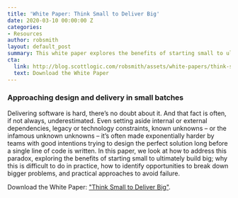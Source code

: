 ```yaml
---
title: 'White Paper: Think Small to Deliver Big'
date: 2020-03-10 00:00:00 Z
categories:
- Resources
author: robsmith
layout: default_post
summary: This white paper explores the benefits of starting small to ultimately build big, why this is difficult to do in practice, how to identify opportunities to break down bigger problems, and practical approaches to avoid failure.
cta:
  link: http://blog.scottlogic.com/robsmith/assets/white-papers/think-small-to-deliver-big.pdf
  text: Download the White Paper
---
```


### Approaching design and delivery in small batches
Delivering software is hard, there’s no doubt about it. And that fact is often, if not always, underestimated. Even setting aside internal or external dependencies, legacy or technology constraints, known unknowns – or the infamous unknown unknowns – it’s often made exponentially harder by teams with good intentions trying to design the perfect solution long before a single line of code is written. In this paper, we look at how to address this paradox, exploring the benefits of starting small to ultimately build big; why this is difficult to do in practice, how to identify opportunities to break down bigger problems, and practical approaches to avoid failure.

Download the White Paper: ["Think Small to Deliver Big"]({{site.baseurl}}/robsmith/assets/white-papers/think-small-to-deliver-big.pdf).
